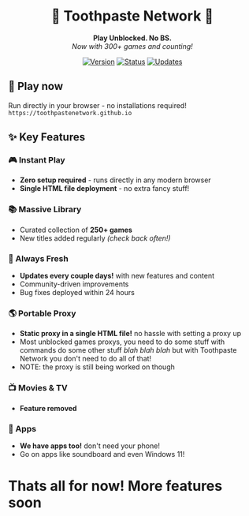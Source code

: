 <div align="center">

# 🦷 Toothpaste Network 🦷

**Play Unblocked. No BS.**  
*Now with 300+ games and counting!*

[![Version](https://img.shields.io/badge/version-2.3-blue.svg)](https://toothpastenetwork.github.io)
[![Status](https://img.shields.io/badge/status-active-brightgreen.svg)](https://toothpastenetwork.github.io)
[![Updates](https://img.shields.io/badge/updates-frequent-orange.svg)](https://toothpastenetwork.github.io)

</div>

## 🚀 Play now

Run directly in your browser - no installations required!  
`https://toothpastenetwork.github.io`

## ✨ Key Features

### 🎮 Instant Play
- **Zero setup required** - runs directly in any modern browser
- **Single HTML file deployment** - no extra fancy stuff!

### 📚 Massive Library
- Curated collection of **250+ games**
- New titles added regularly *(check back often!)*

### 🔄 Always Fresh
- **Updates every couple days!** with new features and content
- Community-driven improvements
- Bug fixes deployed within 24 hours

### 🌎 Portable Proxy
- **Static proxy in a single HTML file!** no hassle with setting a proxy up
- Most unblocked games proxys, you need to do some stuff with commands do some other stuff *blah blah blah* but with Toothpaste Network you don't need to do all of that!
- NOTE: the proxy is still being worked on though

### 📺 Movies & TV
- **Feature removed** 

### 📱 Apps 
- **We have apps too!** don't need your phone!
- Go on apps like soundboard and even Windows 11!

# Thats all for now! More features soon
